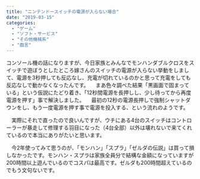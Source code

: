 ```yaml
---
title: "ニンテンドースイッチの電源が入らない場合"
date: "2019-03-15"
categories: 
  - "ゲーム"
  - "ソフト・サービス"
  - "その他機械系"
  - "戯言"
---
```


コンソール機の話になりますが、今日家族とみんなでモンハンダブルクロスをスイッチで遊ぼうとしたところ嫁さんのスイッチの電源が入らない挙動をしまして、電源を3秒押しても反応なし、充電が切れているのかと思って充電をしても反応なしで動かなくなったんです。 　まあ色々調べた結果「黒画面で固まっている」という仮説にたどり着き、「12秒間電源を長押しし、少し待ってから再度電源を押す」事で解決しました。 　最初の12秒の電源長押しで強制シャットダウンをし、もう一度電源を押す事で電源を投入する、という流れのようです。

　実際にそれで直ったので良いんですが、ウチにある4台のスイッチはコントローラーが暴走して修理する羽目になった（4台全部）以外は壊れないで来てくれているので本当にありがたいと思います。

　今2年使ってみて思うのが、「モンハン」「スプラ」「ゼルダの伝説」は買って損しなかったです。モンハン・スプラは家族全員分で結構な金額になっていますが200時間以上遊んでいるのでコスパは最高です。ゼルダも200時間超えているのでもう文句ないです。
